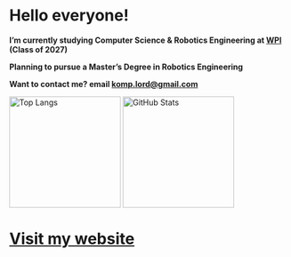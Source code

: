 # Hello everyone!

**I’m currently studying Computer Science & Robotics Engineering at [WPI](https://www.wpi.edu/) (Class of 2027)**

**Planning to pursue a Master’s Degree in Robotics Engineering**

**Want to contact me? email komp.lord@gmail.com**

<p align="left">
  <img src="https://vercel-1z331zk1t-g-chists-projects.vercel.app/api/top-langs/?username=G-Chist&exclude_repo=vercel&theme=dark&langs_count=30&layout=compact&hide_forks=false" alt="Top Langs" height="200" style="vertical-align: middle;" />
  <img src="https://vercel-1z331zk1t-g-chists-projects.vercel.app/api?username=G-Chist&rank_icon=github&theme=dark" alt="GitHub Stats" height="200" style="vertical-align: middle;" />
</p>

# [Visit my website](https://mshestopalov.pythonanywhere.com)
